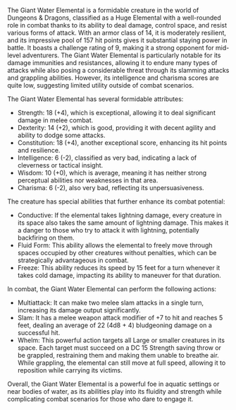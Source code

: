 The Giant Water Elemental is a formidable creature in the world of Dungeons & Dragons, classified as a Huge Elemental with a well-rounded role in combat thanks to its ability to deal damage, control space, and resist various forms of attack. With an armor class of 14, it is moderately resilient, and its impressive pool of 157 hit points gives it substantial staying power in battle. It boasts a challenge rating of 9, making it a strong opponent for mid-level adventurers. The Giant Water Elemental is particularly notable for its damage immunities and resistances, allowing it to endure many types of attacks while also posing a considerable threat through its slamming attacks and grappling abilities. However, its intelligence and charisma scores are quite low, suggesting limited utility outside of combat scenarios.

The Giant Water Elemental has several formidable attributes: 
- Strength: 18 (+4), which is exceptional, allowing it to deal significant damage in melee combat. 
- Dexterity: 14 (+2), which is good, providing it with decent agility and ability to dodge some attacks. 
- Constitution: 18 (+4), another exceptional score, enhancing its hit points and resilience. 
- Intelligence: 6 (-2), classified as very bad, indicating a lack of cleverness or tactical insight. 
- Wisdom: 10 (+0), which is average, meaning it has neither strong perceptual abilities nor weaknesses in that area. 
- Charisma: 6 (-2), also very bad, reflecting its unpersuasiveness.

The creature has special abilities that further enhance its combat potential:
- Conductive: If the elemental takes lightning damage, every creature in its space also takes the same amount of lightning damage. This makes it a danger to those who try to attack it with lightning, potentially backfiring on them.
- Fluid Form: This ability allows the elemental to freely move through spaces occupied by other creatures without penalties, which can be strategically advantageous in combat. 
- Freeze: This ability reduces its speed by 15 feet for a turn whenever it takes cold damage, impacting its ability to maneuver for that duration.

In combat, the Giant Water Elemental can perform the following actions:
- Multiattack: It can make two melee slam attacks in a single turn, increasing its damage output significantly. 
- Slam: It has a melee weapon attack modifier of +7 to hit and reaches 5 feet, dealing an average of 22 (4d8 + 4) bludgeoning damage on a successful hit.
- Whelm: This powerful action targets all Large or smaller creatures in its space. Each target must succeed on a DC 15 Strength saving throw or be grappled, restraining them and making them unable to breathe air. While grappling, the elemental can still move at full speed, allowing it to reposition while carrying its victims.

Overall, the Giant Water Elemental is a powerful foe in aquatic settings or near bodies of water, as its abilities play into its fluidity and strength while complicating combat scenarios for those who dare to engage it.